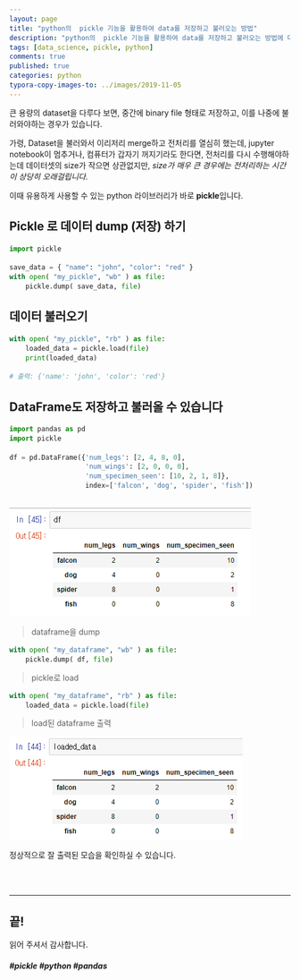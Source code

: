 ```yaml
---
layout: page
title: "python의  pickle 기능을 활용하여 data를 저장하고 불러오는 방법"
description: "python의  pickle 기능을 활용하여 data를 저장하고 불러오는 방법에 대하여 알아보겠습니다."
tags: [data_science, pickle, python]
comments: true
published: true
categories: python
typora-copy-images-to: ../images/2019-11-05
---
```




큰 용량의 dataset을 다루다 보면, 중간에 binary file 형태로 저장하고, 이를 나중에 불러와야하는 경우가 있습니다.

가령, Dataset을 불러와서 이리저리 merge하고 전처리를 열심히 했는데, jupyter notebook이 멈추거나, 컴퓨터가 갑자기 꺼지기라도 한다면, 전처리를 다시 수행해야하는데 데이터셋의 size가 작으면 상관없지만, *size가 매우 큰 경우에는 전처리하는 시간이 상당히 오래걸립니다.*

이때 유용하게 사용할 수 있는 python 라이브러리가 바로 **pickle**입니다.



## Pickle 로 데이터 dump (저장) 하기

```python
import pickle
 
save_data = { "name": "john", "color": "red" }
with open( "my_pickle", "wb" ) as file:
    pickle.dump( save_data, file)
```



## 데이터 불러오기

```python
with open( "my_pickle", "rb" ) as file:
    loaded_data = pickle.load(file)
    print(loaded_data)
    
# 출력: {'name': 'john', 'color': 'red'}
```



## DataFrame도 저장하고 불러올 수 있습니다

```python
import pandas as pd
import pickle

df = pd.DataFrame({'num_legs': [2, 4, 8, 0],
                   'num_wings': [2, 0, 0, 0],
                   'num_specimen_seen': [10, 2, 1, 8]},
                   index=['falcon', 'dog', 'spider', 'fish'])  
   
```

![image-20191105183340623](../images/2019-11-05/image-20191105183340623.png)

> dataframe을 dump

```python
with open( "my_dataframe", "wb" ) as file:
    pickle.dump( df, file)
```



> pickle로 load

```python
with open( "my_dataframe", "rb" ) as file:
    loaded_data = pickle.load(file)
```



> load된 dataframe 출력

![image-20191105183514521](../images/2019-11-05/image-20191105183514521.png)



정상적으로 잘 출력된 모습을 확인하실 수 있습니다.



<br>

<br>



<hr>

## 끝!



읽어 주셔서 감사합니다.



##### #pickle #python #pandas



